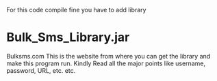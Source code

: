 For this code compile fine you have to add library 
# Bulk_Sms_Library.jar

Bulksms.com
This is the website from where you can get the library and make this program run.
Kindly Read all the major points like username, password, URL, etc. etc.
